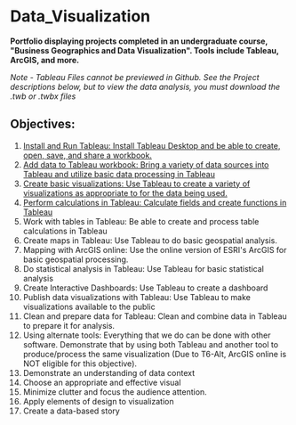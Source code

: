 # Data_Visualization
**Portfolio displaying projects completed in an undergraduate course, "Business Geographics and Data Visualization". Tools include Tableau, ArcGIS, and more.**   
  
*Note - Tableau Files cannot be previewed in Github. See the Project descriptions below, but to view the data analysis, you must download the .twb or .twbx files*  

## Objectives:
1. [Install and Run Tableau: Install Tableau Desktop and be able to create, open, save, and share a workbook.](./Class_Objectives.md#-objective-2)   
2. [Add data to Tableau workbook: Bring a variety of data sources into Tableau and utilize basic data processing in Tableau](./Class_Objectives.md#-objective-2)  
3. [Create basic visualizations: Use Tableau to create a variety of visualizations as appropriate to for the data being used.](./Class_Objectives.md#-objective-3)  
4. [Perform calculations in Tableau: Calculate fields and create functions in Tableau](./Class_Objectives.md#-objective-4)    
5. Work with tables in Tableau: Be able to create and process table calculations in Tableau   
6. Create maps in Tableau: Use Tableau to do basic geospatial analysis.   
7. Mapping with ArcGIS online: Use the online version of ESRI's ArcGIS for basic geospatial processing.     
8. Do statistical analysis in Tableau: Use Tableau for basic statistical analysis   
9. Create Interactive Dashboards: Use Tableau to create a dashboard   
10. Publish data visualizations with Tableau: Use Tableau to make visualizations available to the public     
11. Clean and prepare data for Tableau: Clean and combine data in Tableau to prepare it for analysis.     
12. Using alternate tools: Everything that we do can be done with other software. Demonstrate that by using both Tableau and
 another tool to produce/process the same visualization (Due to T6-Alt, ArcGIS online is NOT eligible for this objective).    
13. Demonstrate an understanding of data context   
14. Choose an appropriate and effective visual  
15. Minimize clutter and focus the audience attention.   
16. Apply elements of design to visualization   
17. Create a data-based story   

  

